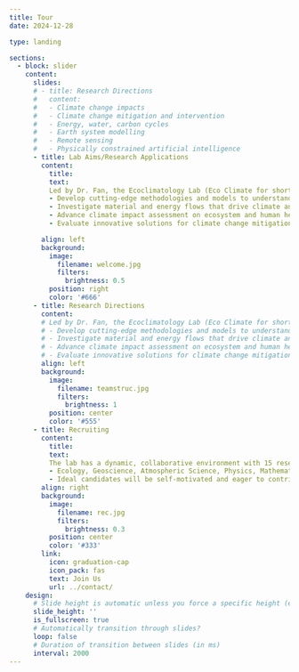 ```yaml
---
title: Tour
date: 2024-12-28

type: landing

sections:
  - block: slider
    content:
      slides:
      # - title: Research Directions
      #   content:  
      #   - Climate change impacts
      #   - Climate change mitigation and intervention 
      #   - Energy, water, carbon cycles
      #   - Earth system modelling
      #   - Remote sensing
      #   - Physically constrained artificial intelligence
      - title: Lab Aims/Research Applications
        content: 
          title: 
          text:
          Led by Dr. Fan, the Ecoclimatology Lab (Eco Climate for short) is at the forefront of climate and ecosystem research. The lab’s mission is to 
          - Develop cutting-edge methodologies and models to understand land-atmosphere interactions
          - Investigate material and energy flows that drive climate and ecosystem dynamics
          - Advance climate impact assessment on ecosystem and human health
          - Evaluate innovative solutions for climate change mitigation, including natural or technology-based solutions

        align: left
        background:
          image:
            filename: welcome.jpg
            filters:
              brightness: 0.5
          position: right
          color: '#666'
      - title: Research Directions
        content:  
        # Led by Dr. Fan, the Ecoclimatology Lab (Eco Climate for short) is at the forefront of climate and ecosystem research. The lab’s mission is to 
        # - Develop cutting-edge methodologies and models to understand land-atmosphere interactions
        # - Investigate material and energy flows that drive climate and ecosystem dynamics
        # - Advance climate impact assessment on ecosystem and human health
        # - Evaluate innovative solutions for climate change mitigation, including natural or technology-based solutions
        align: left
        background:
          image:
            filename: teamstruc.jpg
            filters:
              brightness: 1
          position: center
          color: '#555'
      - title: Recruiting
        content: 
          title: 
          text:
          The lab has a dynamic, collaborative environment with 15 researchers from four nations. It is seeking passionate Master's and PhD candidates with backgrounds in
          - Ecology, Geoscience, Atmospheric Science, Physics, Mathematics, Computer Science. 
          - Ideal candidates will be self-motivated and eager to contribute to groundbreaking climate research
        align: right
        background:
          image:
            filename: rec.jpg
            filters:
              brightness: 0.3
          position: center
          color: '#333'
        link:
          icon: graduation-cap
          icon_pack: fas
          text: Join Us
          url: ../contact/
    design:
      # Slide height is automatic unless you force a specific height (e.g. '400px')
      slide_height: ''
      is_fullscreen: true
      # Automatically transition through slides?
      loop: false
      # Duration of transition between slides (in ms)
      interval: 2000
---
```

